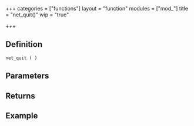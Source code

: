 +++
categories = ["functions"]
layout = "function"
modules = ["mod_"]
title = "net_quit()"
wip = "true"

+++

## Definition

    net_quit ( )

## Parameters

## Returns

## Example

```
```
